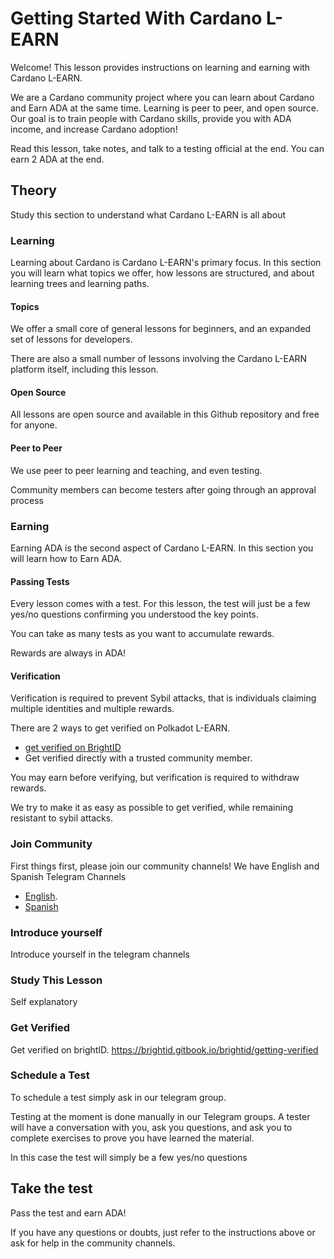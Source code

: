 # Getting Started With Cardano L-EARN

Welcome! This lesson provides instructions on learning and earning with Cardano L-EARN.

We are a Cardano community project where you can learn about Cardano and Earn ADA at the same time. Learning is peer to peer, and open source. Our goal is to train people with Cardano skills, provide you with ADA income, and increase Cardano adoption!

Read this lesson, take notes, and talk to a testing official at the end. You can earn 2 ADA at the end.

## Theory
Study this section to understand what Cardano L-EARN is all about

### Learning
Learning about Cardano is Cardano L-EARN's primary focus. In this section you will learn what topics we offer, how lessons are structured, and about learning trees and learning paths.

#### Topics

We offer a small core of general lessons for beginners, and an expanded set of lessons for developers.

There are also a small number of lessons involving the Cardano L-EARN platform itself, including this lesson.

#### Open Source
All lessons are open source and available in this Github repository and free for anyone.

#### Peer to Peer
We use peer to peer learning and teaching, and even testing.

Community members can become testers after going through an approval process

### Earning
Earning ADA is the second aspect of Cardano L-EARN. In this section you will learn how to Earn ADA.

#### Passing Tests
Every lesson comes with a test. For this lesson, the test will just be a few yes/no questions confirming you understood the key points.

You can take as many tests as you want to accumulate rewards.  

Rewards are always in ADA!


#### Verification
Verification is required to prevent Sybil attacks, that is individuals claiming multiple identities and multiple rewards.  

There are 2 ways to get verified on Polkadot L-EARN.
 - [get verified on BrightID](https://brightid.gitbook.io/brightid/getting-verified)
 - Get verified directly with a trusted community member.

You may earn before verifying, but verification is required to withdraw rewards.

We try to make it as easy as possible to get verified, while remaining resistant to sybil attacks.

### Join Community
First things first, please join our community channels! We have English and Spanish Telegram Channels

* [English](https://t.me/cardanolearn).
* [Spanish](https://t.me/cardanoAprendeAGanar)

### Introduce yourself
Introduce yourself in the telegram channels

### Study This Lesson
Self explanatory

### Get Verified
Get verified on brightID. https://brightid.gitbook.io/brightid/getting-verified

### Schedule a Test
To schedule a test simply ask in our telegram group.

Testing at the moment is done manually in our Telegram groups. A tester will have a conversation with you, ask you questions, and ask you to complete exercises to prove you have learned the material.

In this case the test will simply be a few yes/no questions

## Take the test
Pass the test and earn ADA!

If you have any questions or doubts, just refer to the instructions above or ask for help in the community channels.
